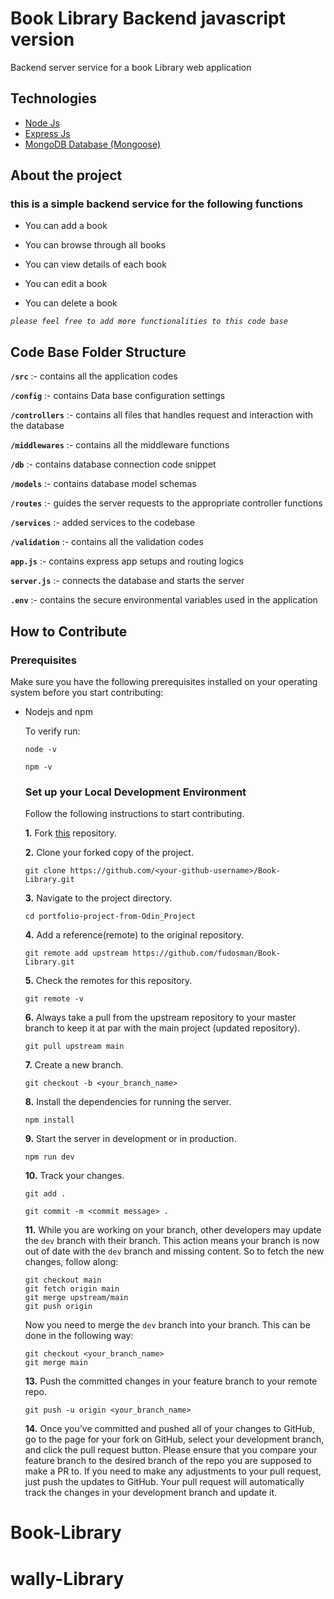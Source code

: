 # Book Library Backend javascript version

Backend server service for a book Library web application
## Technologies  
* [Node Js](https://nodejs.org/en/)
* [Express Js](https://expressjs.com/)
* [MongoDB Database (Mongoose)](https://www.mongodb.com/)  
## About the project
### this is a simple backend service for the following functions
  
* You can add a book

* You can browse through all books

* You can view details of each book

* You can edit a book

* You can delete a book

*`please feel free to add more functionalities to this code base`*

## Code Base Folder Structure  

**``/src``** :- contains all the application codes

**``/config``** :- contains Data base configuration settings

**``/controllers``** :- contains all files that handles request and interaction with the database

**``/middlewares``** :- contains all the middleware functions

**``/db``** :- contains database connection code snippet

**``/models``** :- contains database model schemas

**``/routes``** :- guides the server requests to the appropriate controller functions

**``/services``** :- added services to the codebase

**``/validation``** :- contains all the validation codes

**``app.js``** :- contains express app setups and routing logics

**``server.js``** :- connects the database and starts the server

**``.env``** :- contains the secure environmental variables used in the application

## How to Contribute  
### Prerequisites  
Make sure you have the following prerequisites installed on your operating system before you start contributing:  
* Nodejs and npm

  To verify run:

  ```
  node -v
  ```

  ```
  npm -v
  ```  
  
  ### Set up your Local Development Environment  
  Follow the following instructions to start contributing.

  **1.** Fork [this](https://github.com/fudosman/Book-Library.git) repository.

  **2.** Clone your forked copy of the project.

  ```
  git clone https://github.com/<your-github-username>/Book-Library.git
  ```

  **3.** Navigate to the project directory.

  ```
  cd portfolio-project-from-Odin_Project
  ```

  **4.** Add a reference(remote) to the original repository.
  
  ```
  git remote add upstream https://github.com/fudosman/Book-Library.git
  ```

  **5.** Check the remotes for this repository.

  ```
  git remote -v
  ```

  **6.** Always take a pull from the upstream repository to your master branch to keep it at par with the main project (updated repository).

  ```
  git pull upstream main
  ```

  **7.** Create a new branch.

  ```
  git checkout -b <your_branch_name>
  ```

  **8.** Install the dependencies for running the server.

  ```
  npm install 
  ```

  **9.** Start the server in development or in production.  
  
   ```
  npm run dev
  ```

  **10.** Track your changes.

  ```
  git add .
  ```
  
  ```
  git commit -m <commit message> .
  ```


  **11.** While you are working on your branch, other developers may update the `dev` branch with their branch. This action means your branch is now out of date with the `dev` branch and missing content. So to fetch the new changes, follow along:

  ```
  git checkout main
  git fetch origin main
  git merge upstream/main
  git push origin
  ```

  Now you need to merge the `dev` branch into your branch. This can be done in the following way:

  ```
  git checkout <your_branch_name>
  git merge main
  ```

  **13.** Push the committed changes in your feature branch to your remote repo.

  ```
  git push -u origin <your_branch_name>
  ```

  **14.** Once you’ve committed and pushed all of your changes to GitHub, go to the page for your fork on GitHub, select your development branch, and click the pull request button. Please ensure that you compare your feature branch to the desired branch of the repo you are supposed to make a PR to. If you need to make any adjustments to your pull request, just push the updates to GitHub. Your pull request will automatically track the changes in your development branch and update it.
# Book-Library
# wally-Library
